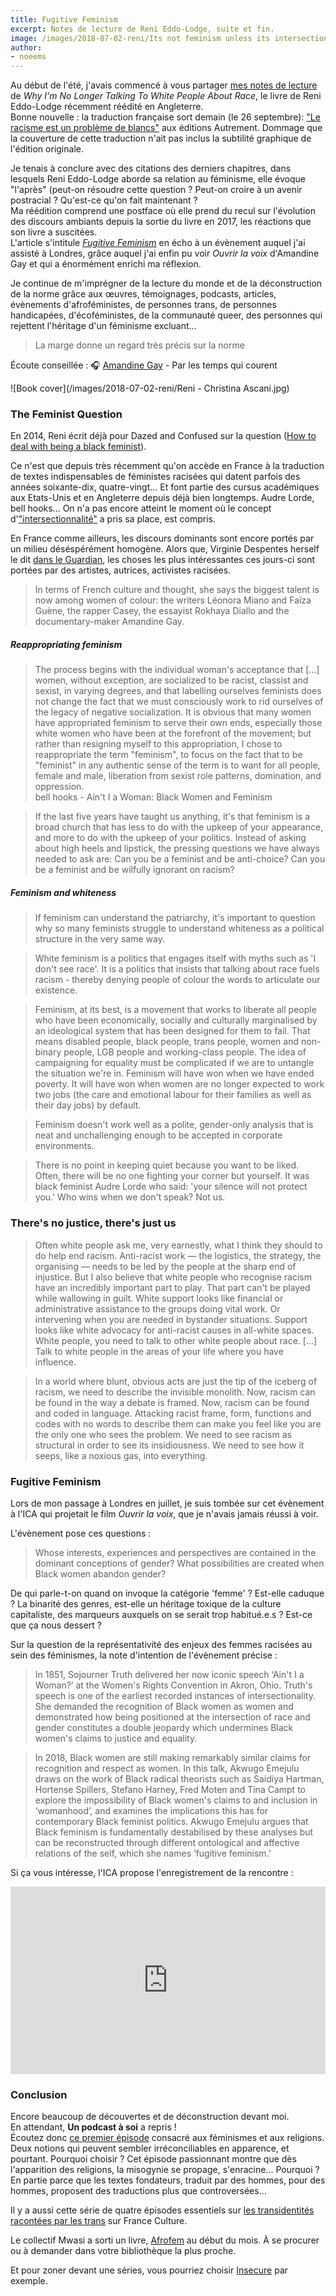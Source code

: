 ```yaml
---
title: Fugitive Feminism
excerpt: Notes de lecture de Reni Eddo-Lodge, suite et fin.
image: /images/2018-07-02-reni/Its not feminism unless its intersectional lowres.jpg
author:
- noeems
---
```


Au début de l'été, j'avais commencé à vous partager [mes notes de lecture](https://estcequecestdutravail.xyz/2018/07/why-shes-no-longer-talking-about-race.html) de _Why I'm No Longer Talking To White People About Race_, le livre de Reni Eddo-Lodge récemment réédité en Angleterre.  
Bonne nouvelle : la traduction française sort demain (le 26 septembre): ["Le racisme est un problème de blancs"](https://www.autrement.com/Catalogue/essais-et-documents/le-racisme-est-un-probleme-de-blancs) aux éditions Autrement. Dommage que la couverture de cette traduction n'ait pas inclus la subtilité graphique de l'édition originale.

Je tenais à conclure avec des citations des derniers chapitres, dans lesquels Reni Eddo-Lodge aborde sa relation au féminisme, elle évoque "l'après" (peut-on résoudre cette question ? Peut-on croire à un avenir postracial ? Qu'est-ce qu'on fait maintenant ?  
Ma réédition comprend une postface où elle prend du recul sur l'évolution des discours ambiants depuis la sortie du livre en 2017, les réactions que son livre a suscitées.  
L'article s'intitule [_Fugitive Feminism_](https://www.ica.art/on/learning/towards-fugitive-feminism) en écho à un évènement auquel j'ai assisté à Londres, grâce auquel j'ai enfin pu voir _Ouvrir la voix_ d'Amandine Gay et qui a énormément enrichi ma réflexion.

Je continue de m'imprégner de la lecture du monde et de la déconstruction de la norme grâce aux œuvres, témoignages, podcasts, articles, évènements d'afroféministes, de personnes trans, de personnes handicapées, d'écoféministes, de la communauté queer, des personnes qui rejettent l'héritage d'un féminisme excluant...

>La marge donne un regard très précis sur la norme  

Écoute conseillée : 🎧 [Amandine Gay](https://www.franceculture.fr/emissions/par-les-temps-qui-courent/amandine-gay) - Par les temps qui courent

![Book cover](/images/2018-07-02-reni/Reni - Christina Ascani.jpg)

### The Feminist Question

En 2014, Reni écrit déjà pour Dazed and Confused sur la question ([How to deal with being a black feminist](http://www.dazeddigital.com/artsandculture/article/18751/1/how-to-deal-with-being-a-black-feminist)).

Ce n'est que depuis très récemment qu'on accède en France à la traduction de textes indispensables de féministes racisées qui datent parfois des années soixante-dix, quatre-vingt... Et font partie des cursus académiques aux Etats-Unis et en Angleterre depuis déjà bien longtemps. Audre Lorde, bell hooks... On n'a pas encore atteint le moment où le concept d'["intersectionnalité"](https://fr.wikipedia.org/wiki/Intersectionnalit%C3%A9) a pris sa place, est compris.

En France comme ailleurs, les discours dominants sont encore portés par un milieu déséspérément homogène. Alors que, Virginie Despentes herself le dit [dans le Guardian](https://www.theguardian.com/books/2018/aug/31/virginie-despentes-interview-baise-moi-vernon-subutex), les choses les plus intéressantes ces jours-ci sont portées par des artistes, autrices, activistes racisées.
>In terms of French culture and thought, she says the biggest talent is now among women of colour: the writers Léonora Miano and Faïza Guène, the rapper Casey, the essayist Rokhaya Diallo and the documentary-maker Amandine Gay.

##### Reappropriating feminism

>The process begins with the individual woman's acceptance that [...] women, without exception, are socialized to be racist, classist and sexist, in varying degrees, and that labelling ourselves feminists does not change the fact that we must consciously work to rid ourselves of the legacy of negative socialization. It is obvious that many women have appropriated feminism to serve their own ends, especially those white women who have been at the forefront of the movement; but rather than resigning myself to this appropriation, I chose to reappropriate the term "feminism", to focus on the fact that to be "feminist" in any authentic sense of the term is to want for all people, female and male, liberation from sexist role patterns, domination, and oppression.  
bell hooks - Ain't I a Woman: Black Women and Feminism

>If the last five years have taught us anything, it's that feminism is a broad church that has less to do with the upkeep of your appearance, and more to do with the upkeep of your politics. Instead of asking about high heels and lipstick, the pressing questions we have always needed to ask are: Can you be a feminist and be anti-choice? Can you be a feminist and be wilfully ignorant on racism?

##### Feminism and whiteness

>If feminism can understand the patriarchy, it's important to question why so many feminists struggle to understand whiteness as a political structure in the very same way.

>White feminism is a politics that engages itself with myths such as 'I don't see race'. It is a politics that insists that talking about race fuels racism - thereby denying people of colour the words to articulate our existence.

>Feminism, at its best, is a movement that works to liberate all people who have been economically, socially and culturally marginalised by an ideological system that has been designed for them to fail. That means disabled people, black people, trans people, women and non-binary people, LGB people and working-class people. The idea of campaigning for equality must be complicated if we are to untangle the situation we're in. Feminism will have won when we have ended poverty. It will have won when women are no longer expected to work two jobs (the care and emotional labour for their families as well as their day jobs) by default.

>Feminism doesn't work well as a polite, gender-only analysis that is neat and unchallenging enough to be accepted in corporate environments.

>There is no point in keeping quiet because you want to be liked. Often, there will be no one fighting your corner but yourself. It was black feminist Audre Lorde who said: 'your silence will not protect you.' Who wins when we don't speak? Not us.

### There's no justice, there's just us

>Often white people ask me, very earnestly, what I think they should to do help end racism. Anti-racist work — the logistics, the strategy, the organising — needs to be led by the people at the sharp end of injustice. But I also believe that white people who recognise racism have an incredibly important part to play. That part can't be played while wallowing in guilt. White support looks like financial or administrative assistance to the groups doing vital work. Or intervening when you are needed in bystander situations. Support looks like white advocacy for anti-racist causes in all-white spaces. White people, you need to talk to other white people about race. [...] Talk to white people in the areas of your life where you have influence.

>In a world where blunt, obvious acts are just the tip of the iceberg of racism, we need to describe the invisible monolith. Now, racism can be found in the way a debate is framed. Now, racism can be found and coded in language. Attacking racist frame, form, functions and codes with no words to describe them can make you feel like you are the only one who sees the problem. We need to see racism as structural in order to see its insidiousness. We need to see how it seeps, like a noxious gas, into everything.

### Fugitive Feminism

Lors de mon passage à Londres en juillet, je suis tombée sur cet évènement à l'ICA qui projetait le film _Ouvrir la voix_, que je n'avais jamais réussi à voir.  

L'évènement pose ces questions :
>Whose interests, experiences and perspectives are contained in the dominant conceptions of gender? What possibilities are created when Black women abandon gender?

De qui parle-t-on quand on invoque la catégorie 'femme' ? Est-elle caduque ? La binarité des genres, est-elle un héritage toxique de la culture capitaliste, des marqueurs auxquels on se serait trop habitué.e.s ? Est-ce que ça nous dessert ?

Sur la question de la représentativité des enjeux des femmes racisées au sein des féminismes, la note d'intention de l'évènement précise :
>In 1851, Sojourner Truth delivered her now iconic speech ‘Ain't I a Woman?’ at the Women's Rights Convention in Akron, Ohio. Truth's speech is one of the earliest recorded instances of intersectionality. She demanded the recognition of Black women as women and demonstrated how being positioned at the intersection of race and gender constitutes a double jeopardy which undermines Black women's claims to justice and equality.

>In 2018, Black women are still making remarkably similar claims for recognition and respect as women. In this talk, Akwugo Emejulu draws on the work of Black radical theorists such as Saidiya Hartman, Hortense Spillers, Stefano Harney, Fred Moten and Tina Campt to explore the impossibility of Black women's claims to and inclusion in ‘womanhood’, and examines the implications this has for contemporary Black feminist politics. Akwugo Emejulu argues that Black feminism is fundamentally destabilised by these analyses but can be reconstructed through different ontological and affective relations of the self, which she names ‘fugitive feminism.’

Si ça vous intéresse, l'ICA propose l'enregistrement de la rencontre :   
<iframe width="100%" height="300" scrolling="no" frameborder="no" allow="autoplay" src="https://w.soundcloud.com/player/?url=https%3A//api.soundcloud.com/tracks/480635793&color=%23ff5500&auto_play=false&hide_related=false&show_comments=true&show_user=true&show_reposts=false&show_teaser=true&visual=true"></iframe>


### Conclusion

Encore beaucoup de découvertes et de déconstruction devant moi.  
En attendant, **Un podcast à soi** a repris !  
Écoutez donc [ce premier épisode](https://www.arteradio.com/son/61660259/un_podcast_soi_ndeg10_ainsi_soient_elles) consacré aux féminismes et aux religions. Deux notions qui peuvent sembler irréconciliables en apparence, et pourtant. Pourquoi choisir ? Cet épisode passionnant montre que dès l'apparition des religions, la misogynie se propage, s'enracine... Pourquoi ? En partie parce que les textes fondateurs, traduit par des hommes, pour des hommes, proposent des traductions plus que controversées...

Il y a aussi cette série de quatre épisodes essentiels sur [les transidentités racontées par les trans](https://www.franceculture.fr/emissions/lsd-la-serie-documentaire/les-transidentites-racontees-par-les-trans-14-histoire-inedite-dune-mobilisation) sur France Culture.

Le collectif Mwasi a sorti un livre, [Afrofem](https://mwasicollectif.com/afrofem-le-livre-de-mwasi/) au début du mois. À se procurer ou à demander dans votre bibliothèque la plus proche.

Et pour zoner devant une séries, vous pourriez choisir [Insecure](https://fr.wikipedia.org/wiki/Insecure) par exemple.
